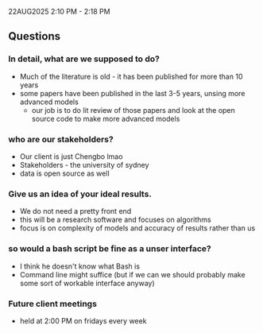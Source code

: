 22AUG2025 2:10 PM - 2:18 PM

## Questions

### In detail, what are we supposed to do?
- Much of the literature is old - it has been published for more than 10 years
- some papers have been published in the last 3-5 years, unsing more advanced models
    - our job is to do lit review of those papers and look at the open source code to make more advanced models

### who are our stakeholders?
- Our client is just Chengbo lmao
- Stakeholders - the university of sydney
- data is open source as well

### Give us an idea of your ideal results.
- We do not need a pretty front end
- this will be a research software and focuses on algorithms
- focus is on complexity of models and accuracy of results rather than us

### so would a bash script be fine as a unser interface?
- I think he doesn't know what Bash is
- Command line might suffice (but if we can we should probably make some sort of workable interface anyway)

### Future client meetings
- held at 2:00 PM on fridays every week